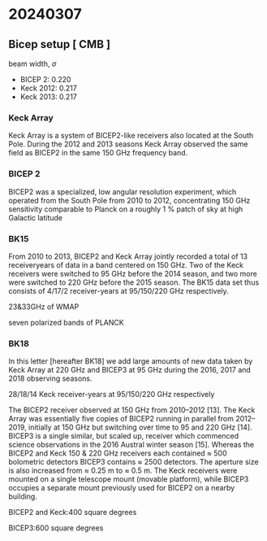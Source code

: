 
# 20240307

## Bicep setup [ CMB ]
beam width, $\sigma$
* BICEP 2: 0.220
* Keck 2012: 0.217
* Keck 2013: 0.217

### Keck Array
Keck Array is a system of BICEP2-like receivers also located at the South Pole. During the 2012 and 2013 seasons Keck Array observed the same field as BICEP2 in the same 150 GHz frequency band.
### BICEP 2
BICEP2 was a specialized, low angular resolution experiment, which operated from the South Pole from 2010 to 2012, concentrating 150 GHz sensitivity comparable to Planck on a roughly 1 % patch of sky at high Galactic latitude

### BK15
From 2010 to 2013, BICEP2 and Keck Array jointly recorded a total of 13 receiveryears of data in a band centered on 150 GHz. Two of the Keck receivers were switched to 95 GHz before the 2014 season, and two more were switched to 220 GHz before the 2015 season. The BK15 data set thus consists of 4/17/2 receiver-years at 95/150/220 GHz respectively.

23&33GHz of WMAP

seven polarized bands of PLANCK

### BK18
In this letter [hereafter BK18] we add large amounts of new data taken by Keck Array at 220 GHz and BICEP3 at 95 GHz during the 2016, 2017 and 2018 observing seasons.

28/18/14 Keck receiver-years at 95/150/220 GHz respectively

The BICEP2 receiver observed at 150 GHz from 2010–2012 [13]. The Keck Array was essentially five copies of BICEP2 running in parallel from 2012–2019, initially at 150 GHz but switching over time to 95 and 220 GHz [14]. BICEP3 is a single similar, but scaled up, receiver which commenced science observations in the 2016 Austral winter season [15]. Whereas the BICEP2 and Keck 150 & 220 GHz receivers each contained ≈ 500 bolometric detectors BICEP3 contains ≈ 2500 detectors. The aperture size is also increased from ≈ 0.25 m to ≈ 0.5 m. The Keck receivers were mounted on a single telescope mount (movable platform), while BICEP3 occupies a separate mount previously used for BICEP2 on a nearby building.

BICEP2 and Keck:400 square degrees

BICEP3:600 square degrees